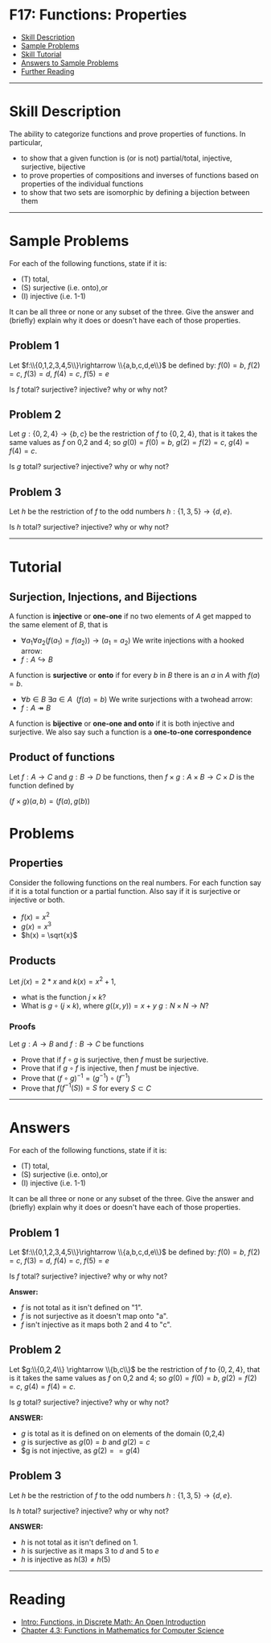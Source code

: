 # F17: Functions: Properties


* [Skill Description](#skill-description)
* [Sample Problems](#Sample-Problems)
* [Skill Tutorial](#Tutorial)
* [Answers to Sample Problems](#Answers)
* [Further Reading](#Reading)

---

# Skill Description

The ability to categorize functions and prove properties of functions. In particular, 
* to show that a given function is (or is not) partial/total, injective, surjective, bijective 
* to prove properties of compositions and inverses of functions based on properties of the individual functions
* to show that two sets are isomorphic by defining a bijection between them

---

# Sample Problems

For each of the following functions, state if it is:
* (T) total,
* (S) surjective (i.e. onto),or
* (I) injective (i.e. 1-1)

It can be all three or none or any subset of the three.
Give the answer and (briefly) explain why it does or doesn't have each of those properties.
## Problem 1
Let $f:\\{0,1,2,3,4,5\\}\rightarrow \\{a,b,c,d,e\\}$ be defined by:
$f(0)=b$, 
$f(2)=c$,
$f(3)=d$,
$f(4)=c$,
$f(5)=e$

Is $f$ total? surjective? injective? why or why not?


## Problem 2
Let $g:\{0,2,4\} \rightarrow \{b,c\}$ 
be the restriction of $f$ to $\{0,2,4\}$, that is
it takes the same values as $f$ on 0,2 and 4; so $g(0) = f(0) = b$, $g(2)=f(2) =c$, $g(4)=f(4) = c$.
    
Is $g$ total? surjective? injective? why or why not?
    
## Problem 3

Let $h$ be the restriction of $f$ to the odd numbers $h:\{1,3,5\}\rightarrow \{d,e\}$.
   
Is $h$ total? surjective? injective? why or why not?



---

# Tutorial

## Surjection, Injections, and Bijections
A function is **injective** or **one-one** if no two elements of $A$ get mapped to the same element of $B$, that is
* $\forall a_1 \forall a_2 (f(a_1)=f(a_2)) \rightarrow (a_1=a_2)$
We write injections with a hooked arrow:
* $f: A \hookrightarrow B$

A function is **surjective** or **onto** if for every $b$ in $B$ there is an $a$ in $A$ with $f(a)=b$.
* $\forall b\in B\ \exists a\in A \ \ (f(a)=b)$
We write surjections with a twohead arrow:
* $f: A \twoheadrightarrow B$

A function is **bijective** or **one-one and onto** if it is both injective and surjective. 
We also say such a function is a **one-to-one correspondence**  


## Product of functions
Let $f:A\rightarrow C$ and $g:B\rightarrow D$ be functions, then $f\times g:A\times B \rightarrow C\times D$ is the function defined by

$(f\times g)(a,b) = (f(a), g(b))$

# Problems
## Properties
Consider the following functions on the real numbers. 
For each function say if it is a total function or a partial function.
Also say if it is surjective or injective or both.
* $f(x)=x^2$  
* $g(x)=x^3$
* $h(x) = \sqrt{x}$


## Products
Let $j(x) = 2*x$ and $k(x)=x^2+1$, 
* what is the function $j\times k$?
* What is $g\circ(j\times k)$, where $g((x,y)) = x+y$ $g:N\times N \rightarrow N$?

### Proofs
Let $g:A\rightarrow B$ and $f:B\rightarrow C$ be functions
* Prove that if $f\circ g$ is surjective, then $f$ must be surjective.
* Prove that if $g\circ f$ is injective, then $f$ must be injective.
* Prove that $(f\circ g)^{-1} = (g^{-1})\circ (f^{-1})$
* Prove that $f(f^{-1}(S)) = S$ for every $S\subset C$

---

# Answers

For each of the following functions, state if it is:
* (T) total,
* (S) surjective (i.e. onto),or
* (I) injective (i.e. 1-1)

It can be all three or none or any subset of the three.
Give the answer and (briefly) explain why it does or doesn't have each of those properties.

## Problem 1
Let $f:\\{0,1,2,3,4,5\\}\rightarrow \\{a,b,c,d,e\\}$ be defined by:
$f(0)=b$, 
$f(2)=c$,
$f(3)=d$,
$f(4)=c$,
$f(5)=e$

Is $f$ total? surjective? injective? why or why not?

**Answer:**
* $f$ is not total as it isn't defined on "1".
* $f$ is not surjective as it doesn't map onto "a".
* $f$ isn't injective as it maps both 2 and 4 to "c".

## Problem 2
Let $g:\\{0,2,4\\} \rightarrow \\{b,c\\}$ 
be the restriction of $f$ to $\{0,2,4\}$, that is
it takes the same values as $f$ on 0,2 and 4; so $g(0) = f(0) = b$, $g(2)=f(2) =c$, $g(4)=f(4) = c$.
    
Is $g$ total? surjective? injective? why or why not?

**ANSWER:**
* $g$ is total as it is defined on on elements of the domain (0,2,4)
* $g$ is surjective as $g(0)=b$ and $g(2)=c$
* $g is not injective, as $g(2)==g(4)$
    
## Problem 3

Let $h$ be the restriction of $f$ to the odd numbers $h:\{1,3,5\}\rightarrow \{d,e\}$.
   
Is $h$ total? surjective? injective? why or why not?

**ANSWER:**
* $h$ is not total as it isn't defined on 1.
* $h$ is surjective  as it maps 3 to $d$ and 5 to $e$
* $h$ is injective as $h(3)\ne h(5)$


---

# Reading

* [Intro: Functions, in Discrete Math: An Open Introduction](https://discrete.openmathbooks.org/dmoi3/sec_intro-functions.html)
* [Chapter 4.3: Functions in Mathematics for Computer Science](https://ocw.mit.edu/courses/6-042j-mathematics-for-computer-science-spring-2015/mit6_042js15_textbook.pdf)

